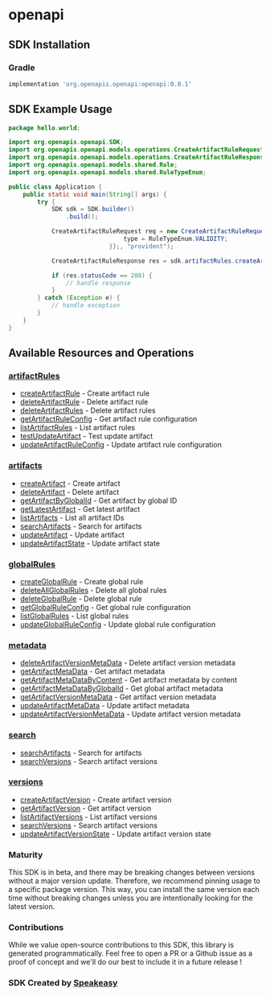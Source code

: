 # openapi

<!-- Start SDK Installation -->
## SDK Installation

### Gradle

```groovy
implementation 'org.openapis.openapi:openapi:0.0.1'
```
<!-- End SDK Installation -->

## SDK Example Usage
<!-- Start SDK Example Usage -->
```java
package hello.world;

import org.openapis.openapi.SDK;
import org.openapis.openapi.models.operations.CreateArtifactRuleRequest;
import org.openapis.openapi.models.operations.CreateArtifactRuleResponse;
import org.openapis.openapi.models.shared.Rule;
import org.openapis.openapi.models.shared.RuleTypeEnum;

public class Application {
    public static void main(String[] args) {
        try {
            SDK sdk = SDK.builder()
                .build();

            CreateArtifactRuleRequest req = new CreateArtifactRuleRequest(                new Rule("corrupti") {{
                                type = RuleTypeEnum.VALIDITY;
                            }};, "provident");            

            CreateArtifactRuleResponse res = sdk.artifactRules.createArtifactRule(req);

            if (res.statusCode == 200) {
                // handle response
            }
        } catch (Exception e) {
            // handle exception
        }
    }
}
```
<!-- End SDK Example Usage -->

<!-- Start SDK Available Operations -->
## Available Resources and Operations


### [artifactRules](docs/artifactrules/README.md)

* [createArtifactRule](docs/artifactrules/README.md#createartifactrule) - Create artifact rule
* [deleteArtifactRule](docs/artifactrules/README.md#deleteartifactrule) - Delete artifact rule
* [deleteArtifactRules](docs/artifactrules/README.md#deleteartifactrules) - Delete artifact rules
* [getArtifactRuleConfig](docs/artifactrules/README.md#getartifactruleconfig) - Get artifact rule configuration
* [listArtifactRules](docs/artifactrules/README.md#listartifactrules) - List artifact rules
* [testUpdateArtifact](docs/artifactrules/README.md#testupdateartifact) - Test update artifact
* [updateArtifactRuleConfig](docs/artifactrules/README.md#updateartifactruleconfig) - Update artifact rule configuration

### [artifacts](docs/artifacts/README.md)

* [createArtifact](docs/artifacts/README.md#createartifact) - Create artifact
* [deleteArtifact](docs/artifacts/README.md#deleteartifact) - Delete artifact
* [getArtifactByGlobalId](docs/artifacts/README.md#getartifactbyglobalid) - Get artifact by global ID
* [getLatestArtifact](docs/artifacts/README.md#getlatestartifact) - Get latest artifact
* [listArtifacts](docs/artifacts/README.md#listartifacts) - List all artifact IDs
* [searchArtifacts](docs/artifacts/README.md#searchartifacts) - Search for artifacts
* [updateArtifact](docs/artifacts/README.md#updateartifact) - Update artifact
* [updateArtifactState](docs/artifacts/README.md#updateartifactstate) - Update artifact state

### [globalRules](docs/globalrules/README.md)

* [createGlobalRule](docs/globalrules/README.md#createglobalrule) - Create global rule
* [deleteAllGlobalRules](docs/globalrules/README.md#deleteallglobalrules) - Delete all global rules
* [deleteGlobalRule](docs/globalrules/README.md#deleteglobalrule) - Delete global rule
* [getGlobalRuleConfig](docs/globalrules/README.md#getglobalruleconfig) - Get global rule configuration
* [listGlobalRules](docs/globalrules/README.md#listglobalrules) - List global rules
* [updateGlobalRuleConfig](docs/globalrules/README.md#updateglobalruleconfig) - Update global rule configuration

### [metadata](docs/metadata/README.md)

* [deleteArtifactVersionMetaData](docs/metadata/README.md#deleteartifactversionmetadata) - Delete artifact version metadata
* [getArtifactMetaData](docs/metadata/README.md#getartifactmetadata) - Get artifact metadata
* [getArtifactMetaDataByContent](docs/metadata/README.md#getartifactmetadatabycontent) - Get artifact metadata by content
* [getArtifactMetaDataByGlobalId](docs/metadata/README.md#getartifactmetadatabyglobalid) - Get global artifact metadata
* [getArtifactVersionMetaData](docs/metadata/README.md#getartifactversionmetadata) - Get artifact version metadata
* [updateArtifactMetaData](docs/metadata/README.md#updateartifactmetadata) - Update artifact metadata
* [updateArtifactVersionMetaData](docs/metadata/README.md#updateartifactversionmetadata) - Update artifact version metadata

### [search](docs/search/README.md)

* [searchArtifacts](docs/search/README.md#searchartifacts) - Search for artifacts
* [searchVersions](docs/search/README.md#searchversions) - Search artifact versions

### [versions](docs/versions/README.md)

* [createArtifactVersion](docs/versions/README.md#createartifactversion) - Create artifact version
* [getArtifactVersion](docs/versions/README.md#getartifactversion) - Get artifact version
* [listArtifactVersions](docs/versions/README.md#listartifactversions) - List artifact versions
* [searchVersions](docs/versions/README.md#searchversions) - Search artifact versions
* [updateArtifactVersionState](docs/versions/README.md#updateartifactversionstate) - Update artifact version state
<!-- End SDK Available Operations -->

### Maturity

This SDK is in beta, and there may be breaking changes between versions without a major version update. Therefore, we recommend pinning usage 
to a specific package version. This way, you can install the same version each time without breaking changes unless you are intentionally 
looking for the latest version.

### Contributions

While we value open-source contributions to this SDK, this library is generated programmatically. 
Feel free to open a PR or a Github issue as a proof of concept and we'll do our best to include it in a future release !

### SDK Created by [Speakeasy](https://docs.speakeasyapi.dev/docs/using-speakeasy/client-sdks)
